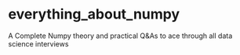 # everything_about_numpy
A Complete Numpy theory and practical Q&amp;As to ace through all data science interviews
